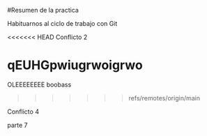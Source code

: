 #Resumen de la practica

Habituarnos al ciclo de trabajo con Git

<<<<<<< HEAD
Conflicto 2

qEUHGpwiugrwoigrwo
=======
OLEEEEEEEE
boobass

>>>>>>> refs/remotes/origin/main


Conflicto 4

parte 7
